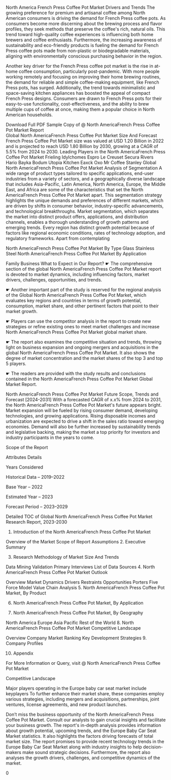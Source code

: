 North America French Press Coffee Pot Market Drivers and Trends
The growing preference for premium and artisanal coffee among North American consumers is driving the demand for French Press coffee pots. As consumers become more discerning about the brewing process and flavor profiles, they seek methods that preserve the coffee's rich, natural oils. This trend toward high-quality coffee experiences is influencing both home brewers and coffee enthusiasts. Furthermore, the increasing awareness of sustainability and eco-friendly products is fueling the demand for French Press coffee pots made from non-plastic or biodegradable materials, aligning with environmentally conscious purchasing behavior in the region.

Another key driver for the French Press coffee pot market is the rise in at-home coffee consumption, particularly post-pandemic. With more people working remotely and focusing on improving their home brewing routines, the demand for reliable and simple coffee-making equipment, like French Press pots, has surged. Additionally, the trend towards minimalistic and space-saving kitchen appliances has boosted the appeal of compact French Press designs. Consumers are drawn to French Press pots for their easy-to-use functionality, cost-effectiveness, and the ability to brew multiple cups of coffee at once, making them a popular choice in North American households.

Download Full PDF Sample Copy of @ North AmericaFrench Press Coffee Pot Market Report  
Global North AmericaFrench Press Coffee Pot Market Size And Forecast
French Press Coffee Pot Market size was valued at USD 1.20 Billion in 2022 and is projected to reach USD 1.80 Billion by 2030, growing at a CAGR of 5.5% from 2024 to 2030.
Leading Players in the North AmericaFrench Press Coffee Pot Market
Frieling
Idylchomes
Espro
Le Creuset
Secura
Rivers
Hario
Bayka
Bodum
Utopia Kitchen
Eaxck
Oxo
Mr Coffee
Stanley
Global North AmericaFrench Press Coffee Pot Market Analysis of Segmentation
A wide range of product types tailored to specific applications, end-user industries from a variety of sectors, and a geographically diverse landscape that includes Asia-Pacific, Latin America, North America, Europe, the Middle East, and Africa are some of the characteristics that set the North AmericaFrench Press Coffee Pot Market apart. This segmentation strategy highlights the unique demands and preferences of different markets, which are driven by shifts in consumer behavior, industry-specific advancements, and technological breakthroughs. Market segmentation, which separates the market into distinct product offers, applications, and distribution channels, enables a thorough understanding of growth patterns and emerging trends. Every region has distinct growth potential because of factors like regional economic conditions, rates of technology adoption, and regulatory frameworks. Apart from contemplating

North AmericaFrench Press Coffee Pot Market By Type
Glass
Stainless Steel
North AmericaFrench Press Coffee Pot Market By Application

Family
Business
What to Expect in Our Report?
☛ The comprehensive section of the global North AmericaFrench Press Coffee Pot Market report is devoted to market dynamics, including influencing factors, market drivers, challenges, opportunities, and trends.

☛ Another important part of the study is reserved for the regional analysis of the Global North AmericaFrench Press Coffee Pot Market, which evaluates key regions and countries in terms of growth potential, consumption, market share, and other pertinent factors that point to their market growth.

☛ Players can use the competitor analysis in the report to create new strategies or refine existing ones to meet market challenges and increase North AmericaFrench Press Coffee Pot Market global market share.

☛ The report also examines the competitive situation and trends, throwing light on business expansion and ongoing mergers and acquisitions in the global North AmericaFrench Press Coffee Pot Market. It also shows the degree of market concentration and the market shares of the top 3 and top 5 players.

☛ The readers are provided with the study results and conclusions contained in the North AmericaFrench Press Coffee Pot Market Global Market Report.

North AmericaFrench Press Coffee Pot Market Future Scope, Trends and Forecast [2024-2031]
With a forecasted CAGR of x.x% from 2024 to 2031, the North AmericaFrench Press Coffee Pot Market's future appears bright. Market expansion will be fueled by rising consumer demand, developing technologies, and growing applications. Rising disposable incomes and urbanization are expected to drive a shift in the sales ratio toward emerging economies. Demand will also be further increased by sustainability trends and legislative backing, making the market a top priority for investors and industry participants in the years to come.

Scope of the Report

Attributes Details

Years Considered

Historical Data – 2019–2022

Base Year – 2022

Estimated Year – 2023

Forecast Period – 2023–2029

Detailed TOC of Global North AmericaFrench Press Coffee Pot Market Research Report, 2023-2030
1. Introduction of the North AmericaFrench Press Coffee Pot Market

Overview of the Market
Scope of Report
Assumptions
2. Executive Summary

3. Research Methodology of Market Size And Trends

Data Mining
Validation
Primary Interviews
List of Data Sources
4. North AmericaFrench Press Coffee Pot Market Outlook

Overview
Market Dynamics
Drivers
Restraints
Opportunities
Porters Five Force Model
Value Chain Analysis
5. North AmericaFrench Press Coffee Pot Market, By Product

6. North AmericaFrench Press Coffee Pot Market, By Application

7. North AmericaFrench Press Coffee Pot Market, By Geography

North America
Europe
Asia Pacific
Rest of the World
8. North AmericaFrench Press Coffee Pot Market Competitive Landscape

Overview
Company Market Ranking
Key Development Strategies
9. Company Profiles

10. Appendix

For More Information or Query, visit @ North AmericaFrench Press Coffee Pot Market

Competitive Landscape

Major players operating in the Europe baby car seat market include keyplayers To further enhance their market share, these companies employ various strategies, including mergers and acquisitions, partnerships, joint ventures, license agreements, and new product launches.

Don’t miss the business opportunity of the North AmericaFrench Press Coffee Pot Market. Consult our analysts to gain crucial insights and facilitate your business growth.
The report's in-depth analysis provides information about growth potential, upcoming trends, and the Europe Baby Car Seat Market statistics. It also highlights the factors driving forecasts of total market size. The report promises to provide recent technology trends in the Europe Baby Car Seat Market along with industry insights to help decision-makers make sound strategic decisions. Furthermore, the report also analyses the growth drivers, challenges, and competitive dynamics of the market.

0

